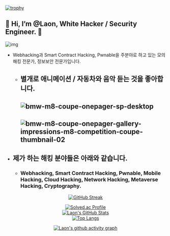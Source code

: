 [![trophy](https://github-profile-trophy.vercel.app/?username=Laonskys&theme=algolia&column=10)](https://github.com/Luon/)

## 💫 Hi, I’m @Laon, White Hacker / Security Engineer. 💫
![img](https://github.com/user-attachments/assets/c4acc5f3-f770-4d9a-9079-7f6ee0eebc35)
- Webhacking과 Smart Contract Hacking, Pwnable을 주분야로 하고 있는 모의해킹 전문가, 정보보안 전문가입니다.
  - 별개로 애니메이션 / 자동차와 음악 듣는 것을 좋아합니다.
    -------------------------------
    ![bmw-m8-coupe-onepager-sp-desktop](https://github.com/user-attachments/assets/aec81e54-34cb-46cb-9082-6298d69ac523)
    ------------------------------------
    ![bmw-m8-coupe-onepager-gallery-impressions-m8-competition-coupe-thumbnail-02](https://github.com/user-attachments/assets/a296ee7c-27cb-42bb-ba3b-1b53e046c101)
    -----------------------------

- ## 제가 하는 해킹 분야들은 아래와 같습니다.

  - ### Webhacking, Smart Contract Hacking, Pwnable, Mobile Hacking, Cloud Hacking, Network Hacking, Metaverse Hacking, Cryptography.
    
<div align = "center">

[![GitHub Streak](https://github-readme-streak-stats.herokuapp.com/?user=Laonskys&theme=holi-theme)](https://git.io/streak-stats)

[![Solved.ac Profile](http://mazassumnida.wtf/api/v2/generate_badge?boj=dsph9245)](https://solved.ac/dsph9245) <br/>
[![Laon's GitHub Stats](https://github-readme-stats.vercel.app/api?username=Laonskys&hide=contribs,prs&show_icons=true&theme=ambient_gradient)](https://github.com/anuraghazra/github-readme-stats)
<br>
[![Top Langs](https://github-readme-stats.vercel.app/api/top-langs/?username=Laonskys&langs_count=10&hide=contribs,prs&show_icons=true&theme=ambient_gradient)](https://github.com/anuraghazra/github-readme-stats)

[![Laon's github activity graph](https://github-readme-activity-graph.vercel.app/graph?username=Laonskys&theme=react-dark&border=true)](https://github.com/ashutosh00710/github-readme-activity-graph)

</div>
